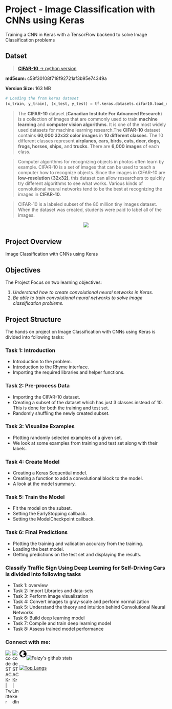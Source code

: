 # __Project - Image Classification with CNNs using Keras__
Training  a CNN in Keras with a TensorFlow backend to solve Image Classification problems


## __Datset__

> [__CIFAR-10__ -> python version](https://www.cs.toronto.edu/~kriz/cifar-10-python.tar.gz)

__md5sum:__ c58f30108f718f92721af3b95e74349a

__Version	Size:__ 163 MB	


```python
# Loading the from keras dataset 
(x_train, y_train), (x_test, y_test) = tf.keras.datasets.cifar10.load_data()

```

> The __CIFAR-10__ dataset (__Canadian Institute For Advanced Research__) is a collection of images that are commonly used to train __machine learning__ and __computer vision algorithms__. It is one of the most widely used datasets for machine learning research.The __CIFAR-10__ dataset contains __60,000 32x32 color images__ in __10 different classes__. The 10 different classes represent __airplanes, cars, birds, cats, deer, dogs, frogs, horses, ships,__ and __trucks__. There are __6,000 images__ of each class.

> Computer algorithms for recognizing objects in photos often learn by example. CIFAR-10 is a set of images that can be used to teach a computer how to recognize objects. Since the images in CIFAR-10 are __low-resolution (32x32)__, this dataset can allow researchers to quickly try different algorithms to see what works. Various kinds of convolutional neural networks tend to be the best at recognizing the images in __CIFAR-10__.

> CIFAR-10 is a labeled subset of the 80 million tiny images dataset. When the dataset was created, students were paid to label all of the images.
<center><img src='https://blog.kickview.com/content/images/size/w2000/2016/12/cfar-1.jpg'></center>

## __Project Overview__
Image Classification with CNNs using Keras

## __Objectives__
The Project Focus on two learning objectives:

1. _Understand how to create convolutional neural networks in Keras._
2. _Be able to train convolutional neural networks to solve image classification problems._

## __Project Structure__
The hands on project on Image Classification with CNNs using Keras is divided into following tasks:

### __Task 1: Introduction__
- Introduction to the problem.
- Introduction to the Rhyme interface.
- Importing the required libraries and helper functions.

### __Task 2: Pre-process Data__
- Importing the CIFAR-10 dataset.
- Creating a subset of the dataset which has just 3 classes instead of 10. This is done for both the training and test set.
- Randomly shuffling the newly created subset.

### __Task 3: Visualize Examples__
- Plotting randomly selected examples of a given set.
- We look at some examples from training and test set along with their labels.

### __Task 4: Create Model__
- Creating a Keras Sequential model.
- Creating a function to add a convolutional block to the model.
- A look at the model summary.

### __Task 5: Train the Model__
- Fit the model on the subset.
- Setting the EarlyStopping callback.
- Setting the ModelCheckpoint callback.

### __Task 6: Final Predictions__
- Plotting the training and validation accuracy from the training.
- Loading the best model.
- Getting predictions on the test set and displaying the results.

### Classify Traffic Sign Using Deep Learning for Self-Driving Cars is divided into following tasks

- Task 1: overview
- Task 2: Import Libraries and data-sets
- Task 3: Perform image visualization
- Task 4: Convert images to gray-scale and perform normalization
- Task 5: Understand the theory and intuition behind Convolutional Neural Networks
- Task 6: Build deep learning model
- Task 7: Compile and train deep learning model
- Task 8: Assess trained model performance

### Connect with me:


[<img align="left" alt="codeSTACKr | Twitter" width="22px" src="https://cdn.jsdelivr.net/npm/simple-icons@v3/icons/twitter.svg" />][twitter]
[<img align="left" alt="codeSTACKr | LinkedIn" width="22px" src="https://cdn.jsdelivr.net/npm/simple-icons@v3/icons/linkedin.svg" />][linkedin]
[<img align="left" alt="codeSTACKr.com" width="22px" src="https://raw.githubusercontent.com/iconic/open-iconic/master/svg/globe.svg" />][StackExchange AI]

[twitter]: https://twitter.com/F4izy
[linkedin]: https://www.linkedin.com/in/faizy-mohd-836573122/
[StackExchange AI]: https://ai.stackexchange.com/users/36737/cypher


---


![Faizy's github stats](https://github-readme-stats.vercel.app/api?username=mohd-faizy&show_icons=true)


[![Top Langs](https://github-readme-stats.vercel.app/api/top-langs/?username=mohd-faizy&layout=compact)](https://github.com/mohd-faizy/github-readme-stats)

